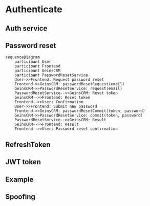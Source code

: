 # Authenticate

## Auth service

## Password reset

```mermaid
sequenceDiagram
    participant User
    participant Frontend
    participant GeinsCRM
    participant PasswordResetService
    User->>Frontend: Request password reset
    Frontend->>GeinsCRM: passwordResetRequest(email)
    GeinsCRM->>PasswordResetService: request(email)
    PasswordResetService-->>GeinsCRM: Reset token
    GeinsCRM-->>Frontend: Reset token
    Frontend-->>User: Confirmation
    User->>Frontend: Submit new password
    Frontend->>GeinsCRM: passwordResetCommit(token, password)
    GeinsCRM->>PasswordResetService: commit(token, password)
    PasswordResetService-->>GeinsCRM: Result
    GeinsCRM-->>Frontend: Result
    Frontend-->>User: Password reset confirmation

```

## RefreshToken

## JWT token

## Example

## Spoofing
